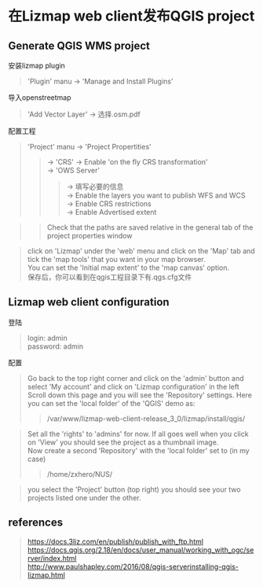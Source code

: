 # 在Lizmap web client发布QGIS project

## Generate QGIS WMS project
安装lizmap plugin<br>
>    'Plugin' manu -> 'Manage and Install Plugins'

导入openstreetmap
>    'Add Vector Layer' -> 选择.osm.pdf

配置工程
>    'Project' manu -> 'Project Propertities'
>>    -> 'CRS' -> Enable 'on the fly CRS transformation'  
>>    -> 'OWS Server'
>>>   -> 填写必要的信息  
>>>   -> Enable the layers you want to publish WFS and WCS  
>>>   -> Enable CRS restrictions  
>>>   -> Enable Advertised extent  

>>    Check that the paths are saved relative in the general tab of the project properties window

>    click on 'Lizmap' under the 'web' menu and click on the 'Map' tab and tick the 'map tools' that you want in your map browser.  
>    You can set the 'Initial map extent' to the 'map canvas' option.  
>    保存后，你可以看到在qgis工程目录下有.qgs.cfg文件

## Lizmap web client configuration
登陆
>    login: admin  
>    password: admin  

配置

>    Go back to the top right corner and click on the 'admin' button and select 'My account' and click on 'Lizmap configuration' in the left  
>    Scroll down this page and you will see the 'Repository' settings. Here you can set the 'local folder' of the 'QGIS' demo as:
>>   /var/www/lizmap-web-client-release_3_0/lizmap/install/qgis/

>    Set all the 'rights' to 'admins' for now. If all goes well when you click on 'View' you should see the project as a thumbnail image.  
>    Now create a second 'Repository' with the 'local folder' set to (in my case)
>>    /home/zxhero/NUS/

>    you select the 'Project' button (top right) you should see your two projects listed one under the other.

## references
>    https://docs.3liz.com/en/publish/publish_with_ftp.html  
>    https://docs.qgis.org/2.18/en/docs/user_manual/working_with_ogc/server/index.html  
>    http://www.paulshapley.com/2016/08/qgis-serverinstalling-qgis-lizmap.html

